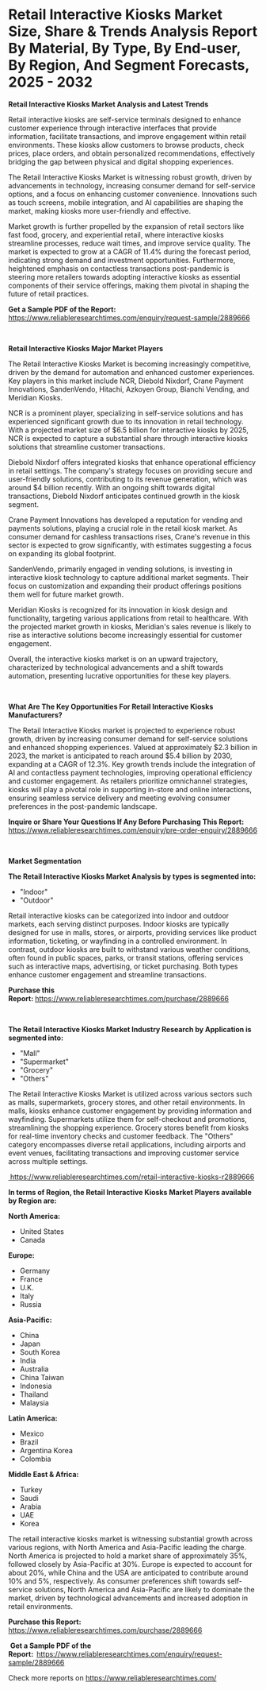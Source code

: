 <p><h1>Retail Interactive Kiosks Market Size, Share & Trends Analysis Report By Material, By Type, By End-user, By Region, And Segment Forecasts, 2025 - 2032</h1></p><p><strong>Retail Interactive Kiosks Market Analysis and Latest Trends</strong></p>
<p><p>Retail interactive kiosks are self-service terminals designed to enhance customer experience through interactive interfaces that provide information, facilitate transactions, and improve engagement within retail environments. These kiosks allow customers to browse products, check prices, place orders, and obtain personalized recommendations, effectively bridging the gap between physical and digital shopping experiences.</p><p>The Retail Interactive Kiosks Market is witnessing robust growth, driven by advancements in technology, increasing consumer demand for self-service options, and a focus on enhancing customer convenience. Innovations such as touch screens, mobile integration, and AI capabilities are shaping the market, making kiosks more user-friendly and effective.</p><p>Market growth is further propelled by the expansion of retail sectors like fast food, grocery, and experiential retail, where interactive kiosks streamline processes, reduce wait times, and improve service quality. The market is expected to grow at a CAGR of 11.4% during the forecast period, indicating strong demand and investment opportunities. Furthermore, heightened emphasis on contactless transactions post-pandemic is steering more retailers towards adopting interactive kiosks as essential components of their service offerings, making them pivotal in shaping the future of retail practices.</p></p>
<p><strong>Get a Sample PDF of the Report:&nbsp;</strong> <a href="https://www.reliableresearchtimes.com/enquiry/request-sample/2889666?utm_campaign=3211&utm_medium=2&utm_source=Github&utm_content=ia&utm_term=14032025&utm_id=retail-interactive-kiosks">https://www.reliableresearchtimes.com/enquiry/request-sample/2889666</a></p>
<p>&nbsp;</p>
<p><strong>Retail Interactive Kiosks Major Market Players</strong></p>
<p><p>The Retail Interactive Kiosks Market is becoming increasingly competitive, driven by the demand for automation and enhanced customer experiences. Key players in this market include NCR, Diebold Nixdorf, Crane Payment Innovations, SandenVendo, Hitachi, Azkoyen Group, Bianchi Vending, and Meridian Kiosks.</p><p>NCR is a prominent player, specializing in self-service solutions and has experienced significant growth due to its innovation in retail technology. With a projected market size of $6.5 billion for interactive kiosks by 2025, NCR is expected to capture a substantial share through interactive kiosks solutions that streamline customer transactions.</p><p>Diebold Nixdorf offers integrated kiosks that enhance operational efficiency in retail settings. The company's strategy focuses on providing secure and user-friendly solutions, contributing to its revenue generation, which was around $4 billion recently. With an ongoing shift towards digital transactions, Diebold Nixdorf anticipates continued growth in the kiosk segment.</p><p>Crane Payment Innovations has developed a reputation for vending and payments solutions, playing a crucial role in the retail kiosk market. As consumer demand for cashless transactions rises, Crane's revenue in this sector is expected to grow significantly, with estimates suggesting a focus on expanding its global footprint.</p><p>SandenVendo, primarily engaged in vending solutions, is investing in interactive kiosk technology to capture additional market segments. Their focus on customization and expanding their product offerings positions them well for future market growth.</p><p>Meridian Kiosks is recognized for its innovation in kiosk design and functionality, targeting various applications from retail to healthcare. With the projected market growth in kiosks, Meridian's sales revenue is likely to rise as interactive solutions become increasingly essential for customer engagement.</p><p>Overall, the interactive kiosks market is on an upward trajectory, characterized by technological advancements and a shift towards automation, presenting lucrative opportunities for these key players.</p></p>
<p>&nbsp;</p>
<p><strong>What Are The Key Opportunities For Retail Interactive Kiosks Manufacturers?</strong></p>
<p><p>The Retail Interactive Kiosks market is projected to experience robust growth, driven by increasing consumer demand for self-service solutions and enhanced shopping experiences. Valued at approximately $2.3 billion in 2023, the market is anticipated to reach around $5.4 billion by 2030, expanding at a CAGR of 12.3%. Key growth trends include the integration of AI and contactless payment technologies, improving operational efficiency and customer engagement. As retailers prioritize omnichannel strategies, kiosks will play a pivotal role in supporting in-store and online interactions, ensuring seamless service delivery and meeting evolving consumer preferences in the post-pandemic landscape.</p></p>
<p><strong>Inquire or Share Your Questions If Any Before Purchasing This Report:</strong> <a href="https://www.reliableresearchtimes.com/enquiry/pre-order-enquiry/2889666?utm_campaign=3211&utm_medium=2&utm_source=Github&utm_content=ia&utm_term=14032025&utm_id=retail-interactive-kiosks">https://www.reliableresearchtimes.com/enquiry/pre-order-enquiry/2889666</a></p>
<p>&nbsp;</p>
<p><strong>Market Segmentation</strong></p>
<p><strong>The Retail Interactive Kiosks Market Analysis by types is segmented into:</strong></p>
<p><ul><li>"Indoor"</li><li>"Outdoor"</li></ul></p>
<p><p>Retail interactive kiosks can be categorized into indoor and outdoor markets, each serving distinct purposes. Indoor kiosks are typically designed for use in malls, stores, or airports, providing services like product information, ticketing, or wayfinding in a controlled environment. In contrast, outdoor kiosks are built to withstand various weather conditions, often found in public spaces, parks, or transit stations, offering services such as interactive maps, advertising, or ticket purchasing. Both types enhance customer engagement and streamline transactions.</p></p>
<p><strong>Purchase this Report:&nbsp;</strong><a href="https://www.reliableresearchtimes.com/purchase/2889666?utm_campaign=3211&utm_medium=2&utm_source=Github&utm_content=ia&utm_term=14032025&utm_id=retail-interactive-kiosks">https://www.reliableresearchtimes.com/purchase/2889666</a></p>
<p>&nbsp;</p>
<p><strong>The Retail Interactive Kiosks Market Industry Research by Application is segmented into:</strong></p>
<p><ul><li>"Mall"</li><li>"Supermarket"</li><li>"Grocery"</li><li>"Others"</li></ul></p>
<p><p>The Retail Interactive Kiosks Market is utilized across various sectors such as malls, supermarkets, grocery stores, and other retail environments. In malls, kiosks enhance customer engagement by providing information and wayfinding. Supermarkets utilize them for self-checkout and promotions, streamlining the shopping experience. Grocery stores benefit from kiosks for real-time inventory checks and customer feedback. The "Others" category encompasses diverse retail applications, including airports and event venues, facilitating transactions and improving customer service across multiple settings.</p></p>
<p><a href="https://www.reliableresearchtimes.com/retail-interactive-kiosks-r2889666?utm_campaign=3211&utm_medium=2&utm_source=Github&utm_content=ia&utm_term=14032025&utm_id=retail-interactive-kiosks">&nbsp;https://www.reliableresearchtimes.com/retail-interactive-kiosks-r2889666</a></p>
<p><strong>In terms of Region, the Retail Interactive Kiosks Market Players available by Region are:</strong></p>
<p>
    <p> <strong> North America: </strong>
        <ul>
            <li>United States</li>
            <li>Canada</li>
        </ul>
        </p> 
    <p> <strong> Europe: </strong>
        <ul>
            <li>Germany</li>
            <li>France</li>
            <li>U.K.</li>
            <li>Italy</li>
            <li>Russia</li>
        </ul>
        </p> 
    <p> <strong> Asia-Pacific: </strong>
        <ul>
            <li>China</li>
            <li>Japan</li>
            <li>South Korea</li>
            <li>India</li>
            <li>Australia</li>
            <li>China Taiwan</li>
            <li>Indonesia</li>
            <li>Thailand</li>
            <li>Malaysia</li>
        </ul>
        </p> 
    <p> <strong> Latin America: </strong>
        <ul>
            <li>Mexico</li>
            <li>Brazil</li>
            <li>Argentina Korea</li>
            <li>Colombia</li>
        </ul>
        </p> 
    <p> <strong> Middle East & Africa: </strong>
        <ul>
            <li>Turkey</li>
            <li>Saudi</li>
            <li>Arabia</li>
            <li>UAE</li>
            <li>Korea</li>
        </ul>
    </p>
    </p>
<p><p>The retail interactive kiosks market is witnessing substantial growth across various regions, with North America and Asia-Pacific leading the charge. North America is projected to hold a market share of approximately 35%, followed closely by Asia-Pacific at 30%. Europe is expected to account for about 20%, while China and the USA are anticipated to contribute around 10% and 5%, respectively. As consumer preferences shift towards self-service solutions, North America and Asia-Pacific are likely to dominate the market, driven by technological advancements and increased adoption in retail environments.</p></p>
<p><strong>Purchase this Report: </strong><a href="https://www.reliableresearchtimes.com/purchase/2889666?utm_campaign=3211&utm_medium=2&utm_source=Github&utm_content=ia&utm_term=14032025&utm_id=retail-interactive-kiosks">https://www.reliableresearchtimes.com/purchase/2889666</a></p>
<p>&nbsp;<strong>Get a Sample PDF of the Report:&nbsp;&nbsp;</strong><a href="https://www.reliableresearchtimes.com/enquiry/request-sample/2889666?utm_campaign=3211&utm_medium=2&utm_source=Github&utm_content=ia&utm_term=14032025&utm_id=retail-interactive-kiosks">https://www.reliableresearchtimes.com/enquiry/request-sample/2889666</a></p>
<p><strong></strong></p>
<p>Check more reports on <a href="https://www.reliableresearchtimes.com/?utm_campaign=3211&utm_medium=2&utm_source=Github&utm_content=ia&utm_term=14032025&utm_id=retail-interactive-kiosks">https://www.reliableresearchtimes.com/</a></p>